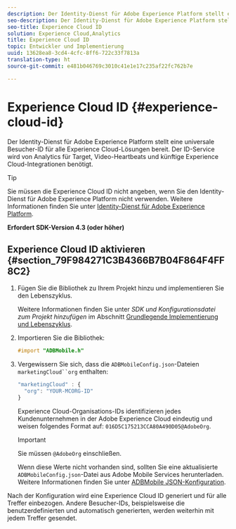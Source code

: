 ```yaml
---
description: Der Identity-Dienst für Adobe Experience Platform stellt eine universale Besucher-ID für alle Experience Cloud-Lösungen bereit. Der ID-Service wird von Analytics für Target, Video-Heartbeats und künftige Experience Cloud-Integrationen benötigt.
seo-description: Der Identity-Dienst für Adobe Experience Platform stellt eine universale Besucher-ID für alle Experience Cloud-Lösungen bereit. Der ID-Service wird von Analytics für Target, Video-Heartbeats und künftige Experience Cloud-Integrationen benötigt.
seo-title: Experience Cloud ID
solution: Experience Cloud,Analytics
title: Experience Cloud ID
topic: Entwickler und Implementierung
uuid: 13628ea8-3cd4-4cfc-8ff6-722c33f7813a
translation-type: ht
source-git-commit: e481b046769c3010c41e1e17c235af22fc762b7e

---
```



# Experience Cloud ID {#experience-cloud-id}

Der Identity-Dienst für Adobe Experience Platform stellt eine universale Besucher-ID für alle Experience Cloud-Lösungen bereit. Der ID-Service wird von Analytics für Target, Video-Heartbeats und künftige Experience Cloud-Integrationen benötigt.

>[!TIP]
>
>Sie müssen die Experience Cloud ID nicht angeben, wenn Sie den Identity-Dienst für Adobe Experience Platform nicht verwenden. Weitere Informationen finden Sie unter [Identity-Dienst für Adobe Experience Platform](https://marketing.adobe.com/resources/help/de_DE/mcvid/).

**Erfordert SDK-Version 4.3 (oder höher)**

## Experience Cloud ID aktivieren {#section_79F984271C3B4366B7B04F864F4FF8C2}

1. Fügen Sie die Bibliothek zu Ihrem Projekt hinzu und implementieren Sie den Lebenszyklus.

   Weitere Informationen finden Sie unter *SDK und Konfigurationsdatei zum Projekt hinzufügen* im Abschnitt [Grundlegende Implementierung und Lebenszyklus](/help/ios/getting-started/dev-qs.md).
1. Importieren Sie die Bibliothek:

   ```objective-c
   #import "ADBMobile.h"
   ```

1. Vergewissern Sie sich, dass die `ADBMobileConfig.json`-Dateien `marketingCloud``org` enthalten:

   ```js
   "marketingCloud" : { 
     "org": "YOUR-MCORG-ID" 
   }
   ```

   Experience Cloud-Organisations-IDs identifizieren jedes Kundenunternehmen in der Adobe Experience Cloud eindeutig und weisen folgendes Format auf: `016D5C175213CCA80A490D05@AdobeOrg`.

   >[!IMPORTANT]
   >
   >Sie müssen `@AdobeOrg` einschließen.

   Wenn diese Werte nicht vorhanden sind, sollten Sie eine aktualisierte `ADBMobileConfig.json`-Datei aus Adobe Mobile Services herunterladen. Weitere Informationen finden Sie unter [ADBMobile JSON-Konfiguration](/help/ios/getting-started/requirements.md).

Nach der Konfiguration wird eine Experience Cloud ID generiert und für alle Treffer einbezogen. Andere Besucher-IDs, beispielsweise die benutzerdefinierten und automatisch generierten, werden weiterhin mit jedem Treffer gesendet.
